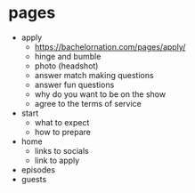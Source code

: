 # pages
- apply
	- https://bachelornation.com/pages/apply/
	- hinge and bumble
	- photo (headshot)
	- answer match making questions
	- answer fun questions
	- why do you want to be on the show
	- agree to the terms of service
- start
	- what to expect
	- how to prepare
- home
	- links to socials
	- link to apply
- episodes
- guests
